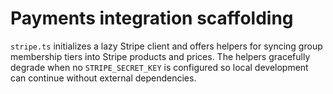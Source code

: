 # Payments integration scaffolding

`stripe.ts` initializes a lazy Stripe client and offers helpers for syncing group membership tiers into Stripe products and
prices. The helpers gracefully degrade when no `STRIPE_SECRET_KEY` is configured so local development can continue without
external dependencies.
